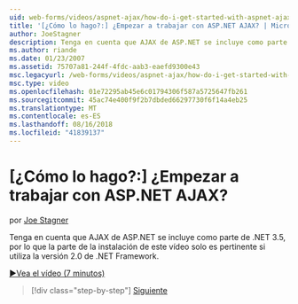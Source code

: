 ```yaml
---
uid: web-forms/videos/aspnet-ajax/how-do-i-get-started-with-aspnet-ajax
title: '[¿Cómo lo hago?:] ¿Empezar a trabajar con ASP.NET AJAX? | Microsoft Docs'
author: JoeStagner
description: Tenga en cuenta que AJAX de ASP.NET se incluye como parte de .NET 3.5, por lo que la parte de la instalación de este vídeo solo es pertinente si utiliza la versión 2 de .NET Framework...
ms.author: riande
ms.date: 01/23/2007
ms.assetid: 75707a81-244f-4fdc-aab3-eaefd9300e43
msc.legacyurl: /web-forms/videos/aspnet-ajax/how-do-i-get-started-with-aspnet-ajax
msc.type: video
ms.openlocfilehash: 01e72295ab45e6c01794306f587a5725647fb261
ms.sourcegitcommit: 45ac74e400f9f2b7dbded66297730f6f14a4eb25
ms.translationtype: MT
ms.contentlocale: es-ES
ms.lasthandoff: 08/16/2018
ms.locfileid: "41839137"
---
```

<a name="how-do-i-get-started-with-aspnet-ajax"></a>[¿Cómo lo hago?:] ¿Empezar a trabajar con ASP.NET AJAX?
====================
por [Joe Stagner](https://github.com/JoeStagner)

Tenga en cuenta que AJAX de ASP.NET se incluye como parte de .NET 3.5, por lo que la parte de la instalación de este vídeo solo es pertinente si utiliza la versión 2.0 de .NET Framework.

[&#9654;Vea el vídeo (7 minutos)](https://channel9.msdn.com/Blogs/ASP-NET-Site-Videos/how-do-i-get-started-with-aspnet-ajax)

> [!div class="step-by-step"]
> [Siguiente](how-do-i-implement-dynamic-partial-page-updates-with-aspnet-ajax.md)

